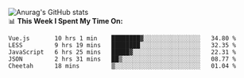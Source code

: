 
![Anurag's GitHub stats](https://github-readme-stats.vercel.app/api?username=supergczh&show_icons=true&theme=radical)
<br />
📊 **This Week I Spent My Time On:**

<!--START_SECTION:waka-->
```text
Vue.js       10 hrs 1 min    ████████▓░░░░░░░░░░░░░░░░   34.80 % 
LESS         9 hrs 19 mins   ████████░░░░░░░░░░░░░░░░░   32.35 % 
JavaScript   6 hrs 25 mins   █████▓░░░░░░░░░░░░░░░░░░░   22.31 % 
JSON         2 hrs 31 mins   ██▒░░░░░░░░░░░░░░░░░░░░░░   08.77 % 
Cheetah      18 mins         ▒░░░░░░░░░░░░░░░░░░░░░░░░   01.04 % 
```
<!--END_SECTION:waka-->
